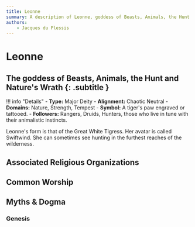 ```yaml
---
title: Leonne
summary: A description of Leonne, goddess of Beasts, Animals, the Hunt and Nature's Wrath
authors:
    - Jacques du Plessis
---
```

# Leonne
## The goddess of Beasts, Animals, the Hunt and Nature's Wrath {: .subtitle }

!!! info "Details"
    - **Type:** Major Deity
    - **Alignment:** Chaotic Neutral
    - **Domains:** Nature, Strength, Tempest
    - **Symbol:** A tiger's paw engraved or tattooed.
    - **Followers:** Rangers, Druids, Hunters, those who live in tune with their animalistic instincts.

Leonne's form is that of the Great White Tigress.  Her avatar is called Swiftwind.  She can sometimes see hunting in the furthest reaches of the wilderness.

## Associated Religious Organizations

## Common Worship

## Myths & Dogma
### Genesis